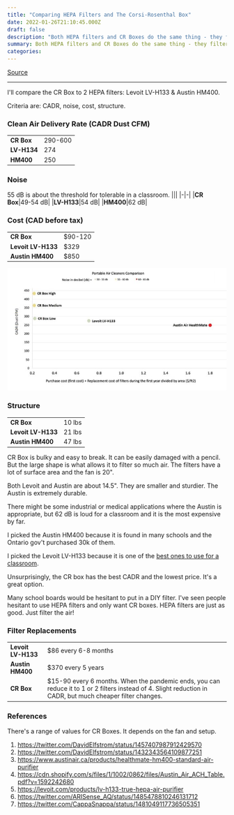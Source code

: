 ```yaml
---
title: "Comparing HEPA Filters and The Corsi-Rosenthal Box"
date: 2022-01-26T21:10:45.000Z
draft: false
description: "Both HEPA filters and CR Boxes do the same thing - they filter the air. Which one is better?"
summary: Both HEPA filters and CR Boxes do the same thing - they filter the air. Which one is better? 
categories:
---
```

[Source](https://twitter.com/joeyfox85/status/1486446536884109315)

---

I'll compare the CR Box to 2 HEPA filters: Levoit LV-H133 & Austin HM400. 

Criteria are: CADR, noise, cost, structure.

### Clean Air Delivery Rate (CADR Dust CFM)
|||
|-|-|
|**CR Box**|290-600|
|**LV-H134**|274|
|**HM400**|250|

### Noise 
55 dB is about the threshold for tolerable in a classroom.
|||
|-|-|
|**CR Box**|49-54 dB|
|**LV-H133**|54 dB|
|**HM400**|62 dB|

### Cost (CAD before tax)
|||
|-|-|
|**CR Box**|$90-120|
|**Levoit LV-H133**|$329|
|**Austin HM400**|$850|

![Graph comparing the air purifiers listed above with CR boxes at low, medium and high speeds. CR box is noticably cheaper than either HEPA air purifier and provide more cleaner air (higher CADR). They tend to be quieter as well](/air-cleaners-graph.jpg)

### Structure

|||
|-|-|
|**CR Box**|10 lbs|
|**Levoit LV-H133**|21 lbs|
|**Austin HM400**|47 lbs|

CR Box is bulky and easy to break. It can be easily damaged with a pencil. But the large shape is what allows it to filter so much air. The filters have a lot of surface area and the fan is 20".

Both Levoit and Austin are about 14.5". They are smaller and sturdier. The Austin is extremely durable.

There might be some industrial or medical applications where the Austin is appropriate, but 62 dB is loud for a classroom and it is the most expensive by far.

I picked the Austin HM400 because it is found in many schools and the Ontario gov't purchased 30k of them.

I picked the Levoit LV-H133 because it is one of the [best ones to use for a classroom](https://twitter.com/joeyfox85/status/1483462543314239490).

Unsurprisingly, the CR box has the best CADR and the lowest price. It's a great option.

Many school boards would be hesitant to put in a DIY filter. I've seen people hesitant to use HEPA filters and only want CR boxes. HEPA filters are just as good. Just filter the air!

### Filter Replacements

|||
|-|-|
|**Levoit LV-H133**|$86 every 6-8 months|
|**Austin HM400**|$370 every 5 years|
|**CR Box**|$15-90 every 6 months. When the pandemic ends, you can reduce it to 1 or 2 filters instead of 4. Slight reduction in CADR, but much cheaper filter changes.|

### References

There's a range of values for CR Boxes. It depends on the fan and setup.

1. https://twitter.com/DavidElfstrom/status/1457407987912429570
2. https://twitter.com/DavidElfstrom/status/1432343564109877251
3. https://www.austinair.ca/products/healthmate-hm400-standard-air-purifier
4. https://cdn.shopify.com/s/files/1/1002/0862/files/Austin_Air_ACH_Table.pdf?v=1592242680
5. https://levoit.com/products/lv-h133-true-hepa-air-purifier
6. https://twitter.com/ARISense_AQ/status/1485478810246131712
7. https://twitter.com/CappaSnappa/status/1481049117736505351

